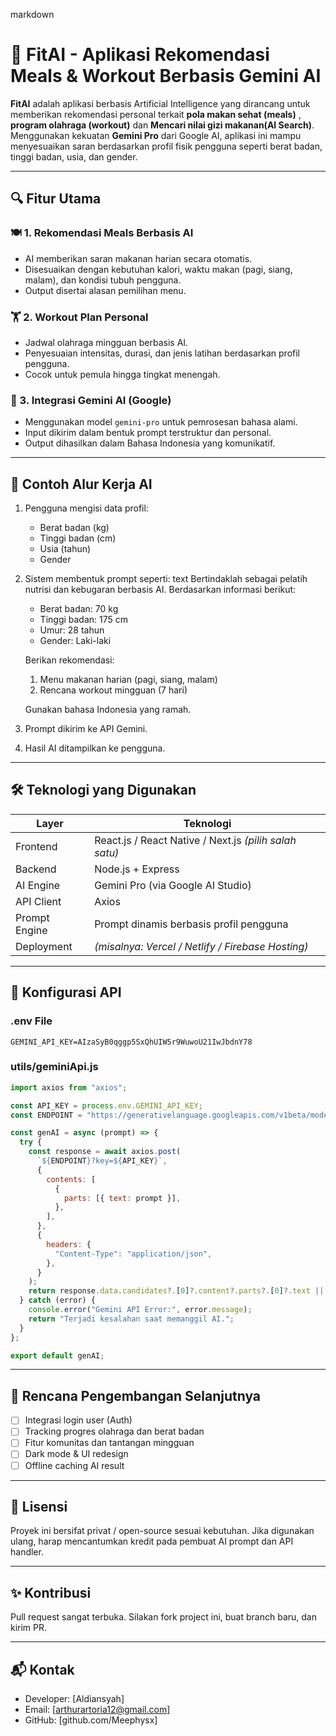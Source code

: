 markdown
# 🧠 FitAI - Aplikasi Rekomendasi Meals & Workout Berbasis Gemini AI

**FitAI** adalah aplikasi berbasis Artificial Intelligence yang dirancang untuk memberikan rekomendasi personal terkait **pola makan sehat (meals)** , **program olahraga (workout)** dan **Mencari nilai gizi makanan(AI Search)**. Menggunakan kekuatan **Gemini Pro** dari Google AI, aplikasi ini mampu menyesuaikan saran berdasarkan profil fisik pengguna seperti berat badan, tinggi badan, usia, dan gender.

---

## 🔍 Fitur Utama

### 🍽️ 1. Rekomendasi Meals Berbasis AI
- AI memberikan saran makanan harian secara otomatis.
- Disesuaikan dengan kebutuhan kalori, waktu makan (pagi, siang, malam), dan kondisi tubuh pengguna.
- Output disertai alasan pemilihan menu.

### 🏋️ 2. Workout Plan Personal
- Jadwal olahraga mingguan berbasis AI.
- Penyesuaian intensitas, durasi, dan jenis latihan berdasarkan profil pengguna.
- Cocok untuk pemula hingga tingkat menengah.

### 🤖 3. Integrasi Gemini AI (Google)
- Menggunakan model `gemini-pro` untuk pemrosesan bahasa alami.
- Input dikirim dalam bentuk prompt terstruktur dan personal.
- Output dihasilkan dalam Bahasa Indonesia yang komunikatif.

---

## 🧪 Contoh Alur Kerja AI

1. Pengguna mengisi data profil:
   - Berat badan (kg)
   - Tinggi badan (cm)
   - Usia (tahun)
   - Gender

2. Sistem membentuk prompt seperti:
   text
   Bertindaklah sebagai pelatih nutrisi dan kebugaran berbasis AI. Berdasarkan informasi berikut:
   - Berat badan: 70 kg
   - Tinggi badan: 175 cm
   - Umur: 28 tahun
   - Gender: Laki-laki

   Berikan rekomendasi:
   1. Menu makanan harian (pagi, siang, malam)
   2. Rencana workout mingguan (7 hari)

   Gunakan bahasa Indonesia yang ramah.


3. Prompt dikirim ke API Gemini.
4. Hasil AI ditampilkan ke pengguna.

---

## 🛠️ Teknologi yang Digunakan

| Layer         | Teknologi                                              |
| ------------- | ------------------------------------------------------ |
| Frontend      | React.js / React Native / Next.js *(pilih salah satu)* |
| Backend       | Node.js + Express                                      |
| AI Engine     | Gemini Pro (via Google AI Studio)                      |
| API Client    | Axios                                                  |
| Prompt Engine | Prompt dinamis berbasis profil pengguna                |
| Deployment    | *(misalnya: Vercel / Netlify / Firebase Hosting)*      |

---

## 🔐 Konfigurasi API

### .env File

```env
GEMINI_API_KEY=AIzaSyB0qggp5SxQhUIW5r9WuwoU21IwJbdnY78
```

### utils/geminiApi.js

```js
import axios from "axios";

const API_KEY = process.env.GEMINI_API_KEY;
const ENDPOINT = "https://generativelanguage.googleapis.com/v1beta/models/gemini-pro:generateContent";

const genAI = async (prompt) => {
  try {
    const response = await axios.post(
      `${ENDPOINT}?key=${API_KEY}`,
      {
        contents: [
          {
            parts: [{ text: prompt }],
          },
        ],
      },
      {
        headers: {
          "Content-Type": "application/json",
        },
      }
    );
    return response.data.candidates?.[0]?.content?.parts?.[0]?.text || "";
  } catch (error) {
    console.error("Gemini API Error:", error.message);
    return "Terjadi kesalahan saat memanggil AI.";
  }
};

export default genAI;
```

---

## 🚧 Rencana Pengembangan Selanjutnya

* [ ] Integrasi login user (Auth)
* [ ] Tracking progres olahraga dan berat badan
* [ ] Fitur komunitas dan tantangan mingguan
* [ ] Dark mode & UI redesign
* [ ] Offline caching AI result

---

## 📄 Lisensi

Proyek ini bersifat privat / open-source sesuai kebutuhan. Jika digunakan ulang, harap mencantumkan kredit pada pembuat AI prompt dan API handler.

---

## ✨ Kontribusi

Pull request sangat terbuka. Silakan fork project ini, buat branch baru, dan kirim PR.

---

## 📬 Kontak

* Developer: \[Aldiansyah]
* Email: \[[arthurartoria12@gmail.com](mailto:arthurartoria12@gmail.com)]
* GitHub: \[github.com/Meephysx]

